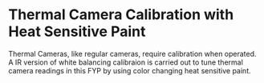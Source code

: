 # Thermal Camera Calibration with Heat Sensitive Paint
 Thermal Cameras, like regular cameras, require calibration when operated.  A IR version of white balancing calibraion is carried out to tune thermal camera readings in this FYP by using color changing heat sensitive paint.
